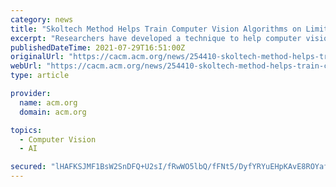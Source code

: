 ```yaml
---
category: news
title: "Skoltech Method Helps Train Computer Vision Algorithms on Limited Data"
excerpt: "Researchers have developed a technique to help computer vision algorithms more accurately process satellite imagery of the Earth, even when trained on limited data."
publishedDateTime: 2021-07-29T16:51:00Z
originalUrl: "https://cacm.acm.org/news/254410-skoltech-method-helps-train-computer-vision-algorithms-on-limited-data/fulltext"
webUrl: "https://cacm.acm.org/news/254410-skoltech-method-helps-train-computer-vision-algorithms-on-limited-data/fulltext"
type: article

provider:
  name: acm.org
  domain: acm.org

topics:
  - Computer Vision
  - AI

secured: "lHAFKSJMF1BsW2SnDFQ+U2sI/fRwWO5lbQ/fFNt5/DyfYRYuEHpKAvE8ROYafem3WrD8FsnQ5wjJ/aQhOD2DGNNvzwGG1sOkMwfGINlUh1uKqLetcEb6mdMnEh2yg8iB74DsOFklGIC/GayMD9RAmRQCKao4jhJYoOE9BABIVIfzwMMWUiUbUUBcpap9ztBKa7b0UzqdHUSSSUZcBfJrpTjHH9BhTorCNprlK07/++JZc4ikQP0XXbcBC/6f75ox6fi4RGa2b30OAAOU5J72gV9JDhmz9ce+0Y/94BGa/vizVo19bc8Dw/dnkrQ1ZvXQPEt8gpLk2liMuZIs0Tfg47Ek4Zu56Lfh5IZkG2LX4+Y=;rv9wZ+HPyBo4AjvoFwmQ2A=="
---
```



